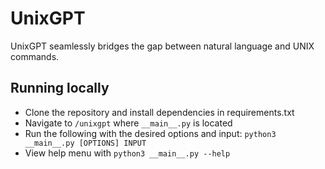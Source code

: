 # UnixGPT

UnixGPT seamlessly bridges the gap between natural language and UNIX commands.

## Running locally

- Clone the repository and install dependencies in requirements.txt
- Navigate to ```/unixgpt``` where ```__main__.py``` is located
- Run the following with the desired options and input: ```python3 __main__.py [OPTIONS] INPUT```
- View help menu with ```python3 __main__.py --help```
